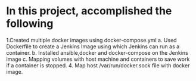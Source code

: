 # In this project, accomplished the following
1.Created multiple docker images using docker-compose.yml
	a. Used Dockerfile to create a Jenkins Image using which Jenkins can run as a container.
	b. Installed ansible,docker and docker-compose on the Jenkins image
	c. Mapping volumes with host machine and  containers to save work if a container is stopped.
	4. Map host /var/run/docker.sock file with docker image.

